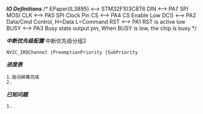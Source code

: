 ***IO Definitions***
/*	EPaper(IL3895)	<-->		STM32F103C8T6
	DIN				<-->		PA7			SPI MOSI
	CLK				<-->		PA5			SPI Clock Pin
	CS				<-->		PA4			CS Enable Low
	DC()			<-->		PA2			Data/Cmd Control, H=Data L=Command
	RST				<-->		PA1			RST is active low
	BUSY			<-->		PA3			Busy state output pin, When BUSY is low, the chip is busy
*/

***中断优先级配置***
	中断优先级分组2

    NVIC_IRQChannel	|PreemptionPriority	|SubPriority
	
***进度表***

    1.驱动屏幕完成
    2.
    

***已知问题***
    
    1.
